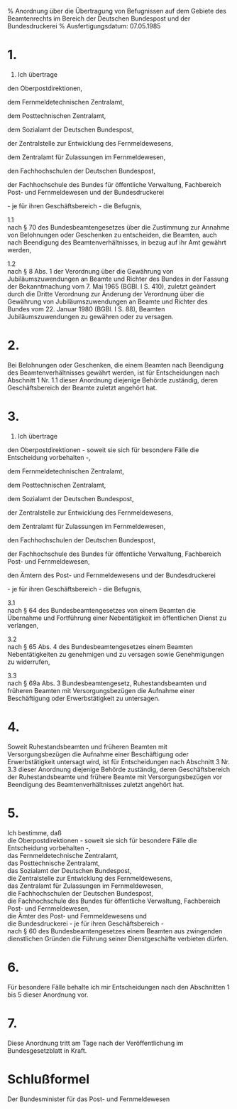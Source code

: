 % Anordnung über die Übertragung von Befugnissen auf dem Gebiete des Beamtenrechts im Bereich der Deutschen Bundespost und der Bundesdruckerei
% Ausfertigungsdatum: 07.05.1985
 
# 1.

1. Ich übertrage

den Oberpostdirektionen,

dem Fernmeldetechnischen Zentralamt,

dem Posttechnischen Zentralamt,

dem Sozialamt der Deutschen Bundespost,

der Zentralstelle zur Entwicklung des Fernmeldewesens,

dem Zentralamt für Zulassungen im Fernmeldewesen,

den Fachhochschulen der Deutschen Bundespost,

der Fachhochschule des Bundes für öffentliche Verwaltung, Fachbereich Post- und Fernmeldewesen und der Bundesdruckerei

\- je für ihren Geschäftsbereich - die Befugnis,

1.1  
nach § 70 des Bundesbeamtengesetzes über die Zustimmung zur Annahme von Belohnungen oder Geschenken zu entscheiden, die Beamten, auch nach Beendigung des Beamtenverhältnisses, in bezug auf ihr Amt gewährt werden,

1.2  
nach § 8 Abs. 1 der Verordnung über die Gewährung von Jubiläumszuwendungen an Beamte und Richter des Bundes in der Fassung der Bekanntmachung vom 7. Mai 1965 (BGBl. I S. 410), zuletzt geändert durch die Dritte Verordnung zur Änderung der Verordnung über die Gewährung von Jubiläumszuwendungen an Beamte und Richter des Bundes vom 22. Januar 1980 (BGBl. I S. 88), Beamten Jubiläumszuwendungen zu gewähren oder zu versagen.

# 2.

Bei Belohnungen oder Geschenken, die einem Beamten nach Beendigung des Beamtenverhältnisses gewährt werden, ist für Entscheidungen nach Abschnitt 1 Nr. 1.1 dieser Anordnung diejenige Behörde zuständig, deren Geschäftsbereich der Beamte zuletzt angehört hat.

# 3.

1. Ich übertrage

den Oberpostdirektionen - soweit sie sich für besondere Fälle die Entscheidung vorbehalten -,

dem Fernmeldetechnischen Zentralamt,

dem Posttechnischen Zentralamt,

dem Sozialamt der Deutschen Bundespost,

der Zentralstelle zur Entwicklung des Fernmeldewesens,

dem Zentralamt für Zulassungen im Fernmeldewesen,

den Fachhochschulen der Deutschen Bundespost,

der Fachhochschule des Bundes für öffentliche Verwaltung, Fachbereich Post- und Fernmeldewesen,

den Ämtern des Post- und Fernmeldewesens und der Bundesdruckerei

\- je für ihren Geschäftsbereich - die Befugnis,

3.1  
nach § 64 des Bundesbeamtengesetzes von einem Beamten die Übernahme und Fortführung einer Nebentätigkeit im öffentlichen Dienst zu verlangen,

3.2  
nach § 65 Abs. 4 des Bundesbeamtengesetzes einem Beamten Nebentätigkeiten zu genehmigen und zu versagen sowie Genehmigungen zu widerrufen,

3.3  
nach § 69a Abs. 3 Bundesbeamtengesetz, Ruhestandsbeamten und früheren Beamten mit Versorgungsbezügen die Aufnahme einer Beschäftigung oder Erwerbstätigkeit zu untersagen.

# 4.

Soweit Ruhestandsbeamten und früheren Beamten mit Versorgungsbezügen die Aufnahme einer Beschäftigung oder Erwerbstätigkeit untersagt wird, ist für Entscheidungen nach Abschnitt 3 Nr. 3.3 dieser Anordnung diejenige Behörde zuständig, deren Geschäftsbereich der Ruhestandsbeamte und frühere Beamte mit Versorgungsbezügen vor Beendigung des Beamtenverhältnisses zuletzt angehört hat.

# 5.

Ich bestimme, daß  
die Oberpostdirektionen - soweit sie sich für besondere Fälle die Entscheidung vorbehalten -,  
das Fernmeldetechnische Zentralamt,  
das Posttechnische Zentralamt,  
das Sozialamt der Deutschen Bundespost,  
die Zentralstelle zur Entwicklung des Fernmeldewesens,  
das Zentralamt für Zulassungen im Fernmeldewesen,  
die Fachhochschulen der Deutschen Bundespost,  
die Fachhochschule des Bundes für öffentliche Verwaltung, Fachbereich Post- und Fernmeldewesen,  
die Ämter des Post- und Fernmeldewesens und  
die Bundesdruckerei - je für ihren Geschäftsbereich -  
nach § 60 des Bundesbeamtengesetzes einem Beamten aus zwingenden dienstlichen Gründen die Führung seiner Dienstgeschäfte verbieten dürfen.

# 6.

Für besondere Fälle behalte ich mir Entscheidungen nach den Abschnitten 1 bis 5 dieser Anordnung vor.

# 7.

Diese Anordnung tritt am Tage nach der Veröffentlichung im Bundesgesetzblatt in Kraft.

# Schlußformel

Der Bundesminister für das Post- und Fernmeldewesen
